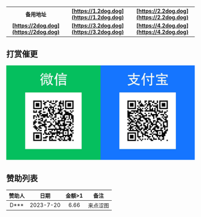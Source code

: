 ||||
|:----:|:---:|:---:|
|**备用地址**|**[https://1.2dog.dog](https://1.2dog.dog)**|**[https://2.2dog.dog](https://2.2dog.dog)**|
|**[https://2dog.dog](https://2dog.dog)**|**[https://3.2dog.dog](https://3.2dog.dog)**|**[https://4.2dog.dog](https://4.2dog.dog)**|
## 打赏催更
![](/img/2023-07-15-10-02-33.png)

## 赞助列表

|赞助人|日期|金额>1|备注|
|:----:|:---:|:---:|:---:|
|D***|2023-7-20|6.66|来点涩图|